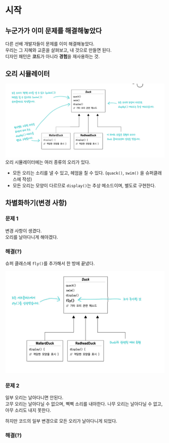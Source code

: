 # 시작
## 누군가가 이미 문제를 해결해놓았다
다른 선배 개발자들이 문제를 이미 해결해놓았다.  
우리는 그 지혜와 교훈을 살펴보고, 내 것으로 만들면 된다.  
디자인 패턴은 **코드**가 아니라 **경험**을 재사용하는 것.

## 오리 시뮬레이터
![img.png](img.png)
오리 시뮬레이터에는 여러 종류의 오리가 있다.  
- 모든 오리는 소리를 낼 수 있고, 헤엄을 칠 수 있다. (`quack()`, `swim()` 을 슈퍼클래스에 작성)
- 모든 오리는 모양이 다르므로 `display()`는 추상 메소드이며, 별도로 구현한다.

## 차별화하기(변경 사항)
### 문제 1
변경 사항이 생겼다.  
오리를 날아다니게 해야겠다.  
### 해결(?)
슈퍼 클래스에 `fly()`를 추가해서 한 방에 끝냈다.

![img_1.png](img_1.png)

### 문제 2
일부 오리는 날아다니면 안된다.  
고무 오리는 날아다닐 수 없으며, 삑삑 소리를 내야한다.
나무 오리는 날아다닐 수 없고, 아무 소리도 내지 못한다.

하지만 코드의 일부 변경으로 모든 오리가 날아다니게 되었다.

### 해결(?)

